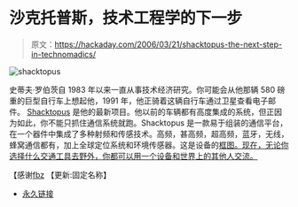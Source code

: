 # 沙克托普斯，技术工程学的下一步

> 原文：<https://hackaday.com/2006/03/21/shacktopus-the-next-step-in-technomadics/>

![shacktopus](img/9bdf5d5f1bba6ddb436884ec3e9735e0.png)

史蒂夫·罗伯茨自 1983 年以来一直从事技术经济研究。你可能会从他那辆 580 磅重的巨型自行车上想起他，1991 年，他正骑着这辆自行车通过卫星查看电子邮件。 [Shacktopus](http://shacktopus.com/) 是他的最新项目。他以前的车辆都有高度集成的系统，但正因为如此，你不能只抓住通信系统就跑。Shacktopus 是一款易于组装的通信平台，在一个器件中集成了多种射频和传感技术。高频，甚高频，超高频，蓝牙，无线，蜂窝通信都有，加上全球定位系统和环境传感器。这是设备的[框图。现在，无论你选择什么交通工具去野外，你都可以用一个设备和世界上的其他人交流。](http://shacktopus.com/shacktopus.GIF)

【感谢[fbz](http://tuaw.com/bloggers/fabienne-serriere/)
【更新:固定名称】

*   [永久链接](http://shacktopus.com/)